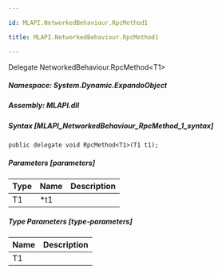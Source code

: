 ```yaml
---

id: MLAPI.NetworkedBehaviour.RpcMethod1

title: MLAPI.NetworkedBehaviour.RpcMethod1

---
```


Delegate NetworkedBehaviour.RpcMethod\<T1\>

<div class="markdown level0 summary" markdown="1">

</div>

<div class="markdown level0 conceptual" markdown="1">

</div>

##### **Namespace**: System.Dynamic.ExpandoObject

##### **Assembly**: MLAPI.dll

##### Syntax [MLAPI_NetworkedBehaviour_RpcMethod_1_syntax]

    public delegate void RpcMethod<T1>(T1 t1);

##### Parameters [parameters]

| Type                         | Name | Description |
|------------------------------|------|-------------|
| <span class="xref">T1</span> | \*t1 |             |

##### Type Parameters [type-parameters]

| Name                                  | Description |
|---------------------------------------|-------------|
| <span class="parametername">T1</span> |             |
